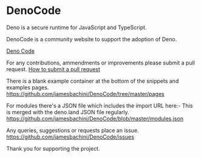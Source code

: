 # DenoCode
 Deno is a secure runtime for JavaScript and TypeScript.

 DenoCode is a community website to support the adoption of Deno.

[Deno Code](https://denocode.com)

 For any contributions, ammendments or improvements please submit a pull request.
 [How to submit a pull request](https://help.github.com/en/github/collaborating-with-issues-and-pull-requests/creating-a-pull-request)

 There is a blank example container at the bottom of the snippets and examples pages.
 https://github.com/jamesbachini/DenoCode/tree/master/pages

 For modules there's a JSON file which includes the import URL here:-
 This is merged with the deno.land JSON file regularly.
 https://github.com/jamesbachini/DenoCode/blob/master/modules.json

 Any queries, suggestions or requests place an issue.
 https://github.com/jamesbachini/DenoCode/issues

 Thank you for supporting the project.
